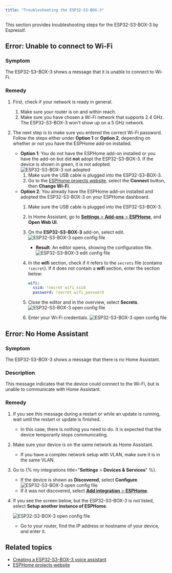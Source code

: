 ```yaml
---
title: "Troubleshooting the ESP32-S3-BOX-3"
---
```


This section provides troubleshooting steps for the ESP32-S3-BOX-3 by Espressif.

## Error: Unable to connect to Wi-Fi

### Symptom

The ESP32-S3-BOX-3 shows a message that it is unable to connect to Wi-Fi.

### Remedy

1. First, check if your network is ready in general.
   1. Make sure your router is on and within reach.
   2. Make sure you have chosen a Wi-Fi network that supports 2.4 GHz. The ESP32-S3-BOX-3 won't show up on a 5 GHz network.

2. The next step is to make sure you entered the correct Wi-Fi password. Follow the steps either under **Option 1** or **Option 2**, depending on whether or not you have the ESPHome add-on installed.
   - **Option 1**: You do not have the ESPHome add-on installed or you have the add-on but did **not** adopt the ESP32-S3-BOX-3. If the device is shown in green, it is not adopted. 
      ![ESP32-S3-BOX-3 not adopted](/images/assist/esp32-not-adopted.png)
     1. Make sure the USB cable is plugged into the ESP32-S3-BOX-3.
     2. Go to the [ESPHome projects website](https://esphome.io/projects/index.html), select the **Connect** button, then **Change Wi-Fi**.
   - **Option 2**: You already have the ESPHome add-on installed and adopted the ESP32-S3-BOX-3 on your ESPHome dashboard.
     1. Make sure the USB cable is plugged into the ESP32-S3-BOX-3.
     2. In Home Assistant, go to [**Settings** > **Add-ons** > **ESPHome**](https://my.home-assistant.io/redirect/supervisor_addon/?addon=5c53de3b_esphome), and **Open Web UI**.
     3. On the **ESP32-S3-BOX-3** add-on, select edit.
       ![ESP32-S3-BOX-3 open config file](/images/assist/esps32-s3-edit-config.png)
        - **Result**: An editor opens, showing the configuration file.
       ![ESP32-S3-BOX-3 edit config file](/images/assist/esp32-edit-wifi-credentials.png)
     4. In the **wifi** section, check if it refers to the `secrets` file (contains `!secret`).
        If it does not contain a **wifi** section, enter the section below:

        ```yaml
        wifi:
          ssid: !secret wifi_ssid
          password: !secret wifi_password
        ```

     5. Close the editor and in the overview, select **Secrets**.
        ![ESP32-S3-BOX-3 open config file](/images/assist/esp32-open-secrets.png)
     6. Enter your Wi-Fi credentials.
        ![ESP32-S3-BOX-3 open config file](/images/assist/esp32-edit-secrets.png)

## Error: No Home Assistant

### Symptom

The ESP32-S3-BOX-3 shows a message that there is no Home Assistant.

### Description

This message indicates that the device could connect to the Wi-Fi, but is unable to communicate with Home Assistant.

### Remedy

1. If you see this message during a restart or while an update is running, wait until the restart or update is finished.
   - In this case, there is nothing you need to do. It is expected that the device temporarily stops communicating.
2. Make sure your device is on the same network as Home Assistant.
   - If you have a complex network setup with VLAN, make sure it is in the same VLAN.
3. Go to {% my integrations title="**Settings** > **Devices & Services**" %}.
   - If the device is shown as **Discovered**, select **Configure**.
     ![ESP32-S3-BOX-3 open config file](/images/assist/esp32-discovered.png)
   - If it was not discovered, select [**Add integration** > **ESPHome**](https://my.home-assistant.io/redirect/config_flow_start/?domain=esphome).
4. If you see the screen below, but the ESP32-S3-BOX-3 is not listed, select **Setup another instance of ESPHome**.

   ![ESP32-S3-BOX-3 open config file](/images/assist/esp32-s3-box-not-discovered.png)
   - Go to your router, find the IP address or hostname of your device, and enter it.

## Related topics

- [Creating a ESP32-S3-BOX-3 voice assistant](/voice_control/s3_box_voice_assistant/)
- [ESPHome projects website](https://esphome.io/projects/index.html)